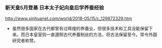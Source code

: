 ### 新天皇5月登基 日本太子妃向皇后学养蚕经验
http://www.xinhuanet.com/world/2018-05/15/c_129872329.htm
- 虽然很多国家在古代都曾有过辉煌的养蚕业，但很多技术和工具没能保留下来。而日本皇室则一直遵照古代养蚕制丝的方法，将古法保留至今。常令外国研究者称赞。